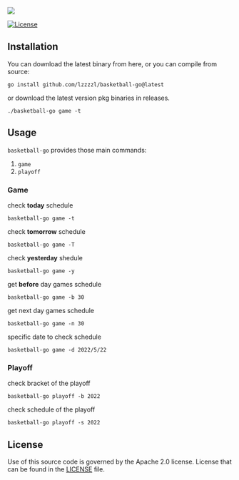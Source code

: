 ![](https://s1.ax1x.com/2022/05/26/XA4CHf.png)

[![License](https://img.shields.io/badge/License-Apache%202.0-blue.svg)](https://opensource.org/licenses/Apache-2.0)


## Installation

You can download the latest binary from here, or you can compile from source:
```
go install github.com/lzzzzl/basketball-go@latest
```

or download the latest version pkg binaries in releases.
```
./basketball-go game -t
```

## Usage

`basketball-go` provides those main commands:
1. `game`
2. `playoff`

### Game

check **today** schedule
```
basketball-go game -t
```

check **tomorrow** schedule
```
basketball-go game -T
```

check **yesterday** shedule
```
basketball-go game -y
```

get **before** day games schedule
```
basketball-go game -b 30
```

get next day games schedule
```
basketball-go game -n 30
```

specific date to check schedule
```
basketball-go game -d 2022/5/22
```

### Playoff

check bracket of the playoff
```
basketball-go playoff -b 2022
```

check schedule of the playoff
```
basketball-go playoff -s 2022
```

## License

Use of this source code is governed by the Apache 2.0 license. License that can be found in the [LICENSE](https://github.com/arsham/figurine/blob/master/LICENSE) file.


